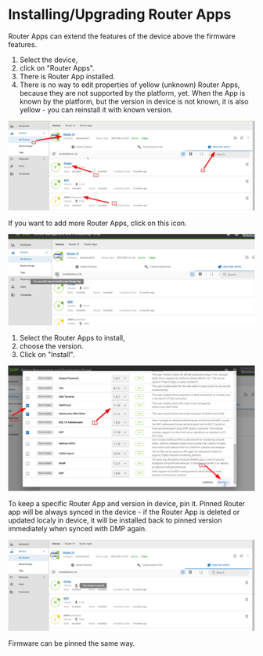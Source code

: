 # Installing/Upgrading Router Apps

Router Apps can extend the features of the device above the firmware features.

1. Select the device,
2. click on "Router Apps".
3. There is Router App installed.
4. There is no way to edit properties of yellow (unknown) Router Apps, because they are not supported by the platform, yet. When the App is known by the platform, but the version in device is not known, it is also yellow - you can reinstall it with known version.

![alt text](./1.png)

If you want to add more Router Apps, click on this icon. 

![alt text](./2.png)

1. Select the Router Apps to install,
2. choose the version.
3. Click on "Install".
   
![alt text](./3.png)

To keep a specific Router App and version in device, pin it.
Pinned Router app will be always synced in the device - if the Router App is deleted or updated localy in device, it will be installed back to pinned version immediately when synced with DMP again. 

![alt text](./4.png)

Firmware can be pinned the same way.